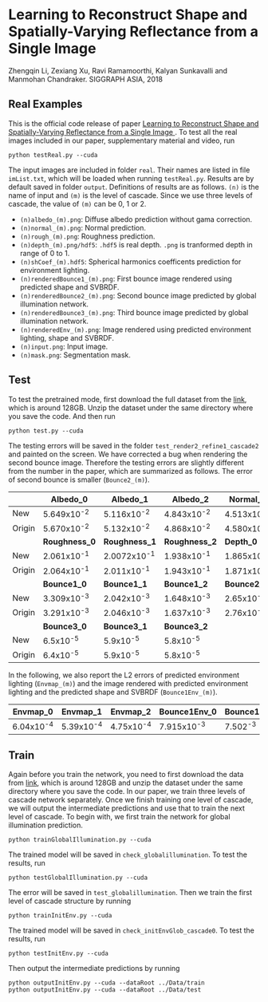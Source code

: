 # Learning to Reconstruct Shape and Spatially-Varying Reflectance from a Single Image 
Zhengqin Li, Zexiang Xu, Ravi Ramamoorthi, Kalyan Sunkavalli and Manmohan Chandraker. SIGGRAPH ASIA, 2018

## Real Examples
This is the official code release of paper [Learning to Reconstruct Shape and Spatially-Varying Reflectance from a Single Image ](https://drive.google.com/file/d/17K3RrWQ48gQynOhZHq1g5sQgjLjoMiPk/view). To test all the real images included in our paper, supplementary material and video, run
```
python testReal.py --cuda 
```
The input images are included in folder `real`. Their names are listed in file `imList.txt`, which will be loaded when running `testReal.py`. Results are by default saved in folder `output`. Definitions of results are as follows. `(n)` is the name of input and `(m)` is the level of cascade. Since we use three levels of cascade, the value of `(m)` can be 0, 1 or 2.
* `(n)albedo_(m).png`: Diffuse albedo prediction without gama correction. 
* `(n)normal_(m).png`: Normal prediction.
* `(n)rough_(m).png`: Roughness prediction.
* `(n)depth_(m).png/hdf5`: `.hdf5` is real depth. `.png` is tranformed depth in range of 0 to 1.  
* `(n)shCoef_(m).hdf5`: Spherical harmonics coefficents prediction for environment lighting. 
* `(n)renderedBounce1_(m).png`: First bounce image rendered using predicted shape and SVBRDF. 
* `(n)renderedBounce2_(m).png`: Second bounce image predicted by global illumination network. 
* `(n)renderedBounce3_(m).png`: Third bounce image predicted by global illumination network.
* `(n)renderedEnv_(m).png`: Image rendered using predicted environment lighting, shape and SVBRDF. 
* `(n)input.png`: Input image. 
* `(n)mask.png`: Segmentation mask. 

## Test
To test the pretrained mode, first download the full dataset from the [link](http://cseweb.ucsd.edu/~viscomp/projects/SIGA18ShapeSVBRDF/Data.zip), which is around 128GB. Unzip the dataset under the same directory where you save the code. And then run 
```
python test.py --cuda 
```
The testing errors will be saved in the folder `test_render2_refine1_cascade2` and painted on the screen. We have corrected a bug when rendering the second bounce image. Therefore the testing errors are slightly different from the number in the paper, which are summarized as follows. The error of second bounce is smaller (`Bounce2_(m)`). 

|      |Albedo_0|Albedo_1|Albedo_2|Normal_0|Normal_1|Normal_2|
|------|-------|-------|-------|-------|-------|-------|
|New|5.649x10<sup>-2</sup>|5.116x10<sup>-2</sup>|4.843x10<sup>-2</sup>|4.513x10<sup>-2</sup>|3.898x10<sup>-2</sup>|3.815x10<sup>-2</sup>|
|Origin|5.670x10<sup>-2</sup>|5.132x10<sup>-2</sup>|4.868x10<sup>-2</sup>|4.580x10<sup>-2</sup>|3.907x10<sup>-2</sup>|3.822x10<sup>-2</sup>|
|      |**Roughness_0**|**Roughness_1**|**Roughness_2**|**Depth_0**|**Depth_1**|**Depth_2**|
|New|2.061x10<sup>-1</sup>|2.0072x10<sup>-1</sup>|1.938x10<sup>-1</sup>|1.865x10<sup>-2</sup>|1.620x10<sup>-2</sup>|1.501x10<sup>-2</sup>| 
|Origin|2.064x10<sup>-1</sup>|2.011x10<sup>-1</sup>|1.943x10<sup>-1</sup>|1.871x10<sup>-2</sup>|1.624x10<sup>-2</sup>|1.505x10<sup>-2</sup>|
|      |**Bounce1_0**|**Bounce1_1**|**Bounce1_2**|**Bounce2_0**|**Bounce2_1**|**Bounce2_2**|
|New|3.309x10<sup>-3</sup>|2.042x10<sup>-3</sup>|1.648x10<sup>-3</sup>|2.65x10<sup>-4</sup>|2.22x10<sup>-4</sup>|2.19x10<sup>-4</sup>|
|Origin|3.291x10<sup>-3</sup>|2.046x10<sup>-3</sup>|1.637x10<sup>-3</sup>|2.76x10<sup>-4</sup>|2.47x10<sup>-4</sup>|2.45x10<sup>-4</sup>|
|      |**Bounce3_0**|**Bounce3_1**|**Bounce3_2**| | | |
|New|6.5x10<sup>-5</sup>|5.9x10<sup>-5</sup>|5.8x10<sup>-5</sup>||||
|Origin|6.4x10<sup>-5</sup>|5.9x10<sup>-5</sup>|5.8x10<sup>-5</sup>||||

In the following, we also report the L2 errors of predicted environment lighting (`Envmap_(m)`) and the image rendered with predicted environment lighting and the predicted shape and SVBRDF  (`Bounce1Env_(m)`).

|Envmap_0|Envmap_1|Envmap_2|Bounce1Env_0|Bounce1Env_1|Bounce1Env_2|
|-------|-------|-------|-------|-------|-------|
|6.04x10<sup>-4</sup>|5.39x10<sup>-4</sup>|4.75x10<sup>-4</sup>|7.915x10<sup>-3</sup>|7.502<sup>-3</sup>|6.995x10<sup>-3</sup>|

## Train
Again before you train the network, you need to first download the data from [link](http://cseweb.ucsd.edu/~viscomp/projects/SIGA18ShapeSVBRDF/Data.zip), which is around 128GB and unzip the dataset under the same directory where you save the code. In our paper, we train three levels of cascade network separately. Once we finish training one level of cascade, we will output the intermediate predictions and use that to train the next level of cascade. To begin with, we first train the network for global illumination prediction. 
```
python trainGlobalIllumination.py --cuda
```
The trained model will be saved in `check_globalillumination`. To test the results, run 
```
python testGlobalIllumination.py --cuda 
```
The error will be saved in `test_globalillumination`. Then we train the first level of cascade structure by running
```
python trainInitEnv.py --cuda
```
The trained model will be saved in `check_initEnvGlob_cascade0`. To test the results, run 
```
python testInitEnv.py --cuda
```
Then output the intermediate predictions by running 
```
python outputInitEnv.py --cuda --dataRoot ../Data/train 
python outputInitEnv.py --cuda --dataRoot ../Data/test
```


